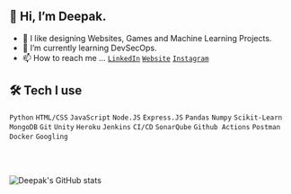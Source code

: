## 👋 Hi, I’m Deepak.
- 👀 I like designing Websites, Games and Machine Learning Projects.
- 🌱 I’m currently learning DevSecOps.
- 📫 How to reach me ... <a target="__blank" href="https://www.linkedin.com/in/dcdeepakdc/">`LinkedIn`</a> <a target="__blank" href="https://deepakchouhan.tech/">`Website`</a> <a target="__blank" href="https://www.instagram.com/dcdeepakdc/">`Instagram`</a>


<!-- A passionate student, Exploring things and solving problems are two of my greatest passions. I have developed games as well as websites. I've spent over a year working with famous technologies. I've been concentrating my efforts lately on learning and developing my Data Science skill.
 -->
 
<!-- ## Find me

<a target="__blank" href="https://deepakchouhan.tech/">`Website`</a>

<a target="__blank" href="https://deepakchouhan.tech/"><img src="https://img.shields.io/badge/Portfolio-112240?style=for-the-badge&logo=profile&logoColor=white"/></a>
<a target="_blank" href="https://www.linkedin.com/in/dcdeepakdc/"><img src="https://img.shields.io/badge/LinkedIn-0077B5?style=for-the-badge&logo=linkedin&logoColor=white"/></a>
<a target="_blank" href="https://www.instagram.com/dcdeepakdc/"><img src="https://img.shields.io/badge/Instagram-E4405F?style=for-the-badge&logo=instagram&logoColor=white"/></a>
 -->
<!-- <br> -->

## 🛠 Tech I use
`Python` `HTML/CSS` `JavaScript` `Node.JS` `Express.JS` `Pandas` `Numpy` `Scikit-Learn` `MongoDB` `Git` `Unity` `Heroku` `Jenkins` `CI/CD`
 `SonarQube` `Github Actions` `Postman` `Docker` `Googling`


<!-- <p>
<img src="https://img.shields.io/badge/Python-306998?style=for-the-badge&logo=python&logoColor=white"/>
<img src="https://img.shields.io/badge/HTML5-E34F26?style=for-the-badge&logo=html5&logoColor=white"/>
<img src="https://img.shields.io/badge/CSS3-1572B6?style=for-the-badge&logo=css3&logoColor=white"/>
<img src="https://img.shields.io/badge/JavaScript-F7DF1E?style=for-the-badge&logo=javascript&logoColor=black"/>
<img src="https://img.shields.io/badge/jQuery-0769AD?style=for-the-badge&logo=jquery&logoColor=white"/>
<img src="https://img.shields.io/badge/Node.js-339933?style=for-the-badge&logo=nodedotjs&logoColor=white"/>
<img src="https://img.shields.io/badge/Express.js-000000?style=for-the-badge&logo=express&logoColor=white"/>
<img src="https://img.shields.io/badge/Pandas-2C2D72?style=for-the-badge&logo=pandas&logoColor=white"/>
<img src="https://img.shields.io/badge/Numpy-777BB4?style=for-the-badge&logo=numpy&logoColor=white"/>
<img src="https://img.shields.io/badge/scikit_learn-F7931E?style=for-the-badge&logo=scikit-learn&logoColor=white" />  
<img src="https://img.shields.io/badge/MongoDB-4EA94B?style=for-the-badge&logo=mongodb&logoColor=white"/>
<img src="https://img.shields.io/badge/Jupyter-F37626.svg?&style=for-the-badge&logo=Jupyter&logoColor=white"/>
<img src="https://img.shields.io/badge/Unity-100000?style=for-the-badge&logo=unity&logoColor=white"/>
<img src="https://img.shields.io/badge/Git-F05032?style=for-the-badge&logo=git&logoColor=white"/>
<img src="https://img.shields.io/badge/Heroku-430098?style=for-the-badge&logo=heroku&logoColor=white"/>
<img src="https://img.shields.io/badge/GitHub-100000?style=for-the-badge&logo=github&logoColor=white"/>
</p> -->

<!-- ## Softwares
<p>
  <img src="https://img.shields.io/badge/pycharm-143?style=for-the-badge&logo=pycharm&logoColor=black&color=black&labelColor=green"/>
  <img src="https://img.shields.io/badge/Visual_Studio_Code-0078D4?style=for-the-badge&logo=visual%20studio%20code&logoColor=white"/>
  <img src="https://img.shields.io/badge/blender-%23F5792A.svg?style=for-the-badge&logo=blender&logoColor=white">
  <img src="https://img.shields.io/badge/Adobe%20XD-470137?style=for-the-badge&logo=Adobe%20XD&logoColor=#FF61F6"/>
  <img src="https://img.shields.io/badge/Figma-F24E1E?style=for-the-badge&logo=figma&logoColor=white"/>
  <img src="https://img.shields.io/badge/Adobe%20Photoshop-31A8FF?style=for-the-badge&logo=Adobe%20Photoshop&logoColor=black"/>
</p> -->

<br>
<br>

![Deepak's GitHub stats](https://github-readme-stats.vercel.app/api?username=deepak-chouhan&show_icons=true&theme=dark)

<br>
<!-- 
[![Top Langs](https://github-readme-stats.vercel.app/api/top-langs/?username=deepak-chouhan&layout=compact)](https://github.com/anuraghazra/github-readme-stats&theme=dark)

 -->
